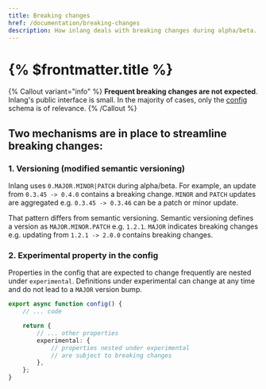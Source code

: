 ```yaml
---
title: Breaking changes
href: /documentation/breaking-changes
description: How inlang deals with breaking changes during alpha/beta.
---
```


# {% $frontmatter.title %}

{% Callout variant="info" %}
**Frequent breaking changes are not expected**. Inlang's public interface is small. In the majority of cases, only the [config](/documentation/config.md) schema is of relevance.
{% /Callout %}

## Two mechanisms are in place to streamline breaking changes:

### 1. Versioning (modified semantic versioning)

Inlang uses `0.MAJOR.MINOR|PATCH` during alpha/beta. For example, an update from `0.3.45 -> 0.4.0` contains a breaking change. `MINOR` and `PATCH` updates are aggregated e.g. `0.3.45 -> 0.3.46` can be a patch or minor update.

That pattern differs from semantic versioning. Semantic versioning defines a version as `MAJOR.MINOR.PATCH` e.g. `1.2.1`. `MAJOR` indicates breaking changes e.g. updating from `1.2.1 -> 2.0.0` contains breaking changes.

### 2. Experimental property in the config

Properties in the config that are expected to change frequently are nested under `experimental`. Definitions under experimental can change at any time and do not lead to a `MAJOR` version bump.

```ts
export async function config() {
	// ... code

	return {
		// ... other properties
		experimental: {
			// properties nested under experimental
			// are subject to breaking changes
		},
	};
}
```

